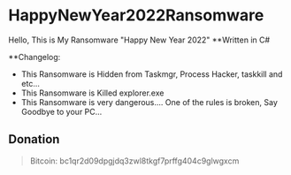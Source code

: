 # HappyNewYear2022Ransomware
Hello, This is My Ransomware "Happy New Year 2022"
**Written in C#

**Changelog:
- This Ransomware is Hidden from Taskmgr, Process Hacker, taskkill and etc... 
- This Ransomware is Killed explorer.exe
- This Ransomware is very dangerous.... One of the rules is broken, Say Goodbye to your PC...

## Donation
> Bitcoin: bc1qr2d09dpgjdq3zwl8tkgf7prffg404c9glwgxcm
